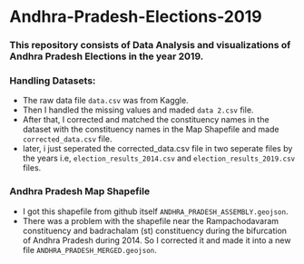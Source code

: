 # Andhra-Pradesh-Elections-2019
### This repository consists of Data Analysis and visualizations of Andhra Pradesh Elections in the year 2019.
### Handling Datasets:
- The raw data file `data.csv` was from Kaggle.
- Then I handled the missing values and maded `data 2.csv` file.
- After that, I corrected and matched the constituency names in the dataset with the constituency names in the Map Shapefile and made `corrected_data.csv` file.
- later, i just seperated the corrected_data.csv file in two seperate files by the years i.e, `election_results_2014.csv` and `election_results_2019.csv` files.

### Andhra Pradesh Map Shapefile
- I got this shapefile from github itself `ANDHRA_PRADESH_ASSEMBLY.geojson`.
- There was a problem with the shapefile near the Rampachodavaram constituency and badrachalam (st) constituency during the bifurcation of Andhra Pradesh during 2014. So I corrected it and made it into a new file `ANDHRA_PRADESH_MERGED.geojson`.

